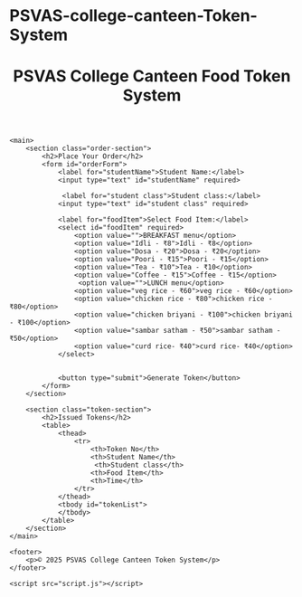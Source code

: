 # PSVAS-college-canteen-Token-System
<!DOCTYPE html>
<html lang="en">
<head>
    <meta charset="UTF-8">
    <meta name="viewport" content="width=device-width, initial-scale=1.0">
    <title>Token System</title>
    <link rel="stylesheet" href="style.css">
</head>
<body>
    <header>
        <h1>PSVAS College Canteen Food Token System</h1>
    </header>

    <main>
        <section class="order-section">
            <h2>Place Your Order</h2>
            <form id="orderForm">
                <label for="studentName">Student Name:</label>
                <input type="text" id="studentName" required>

                 <label for="student class">Student class:</label>
                <input type="text" id="student class" required>

                <label for="foodItem">Select Food Item:</label>
                <select id="foodItem" required>
                    <option value="">BREAKFAST menu</option>
                    <option value="Idli - ₹8">Idli - ₹8</option>
                    <option value="Dosa - ₹20">Dosa - ₹20</option>
                    <option value="Poori - ₹15">Poori - ₹15</option>
                    <option value="Tea - ₹10">Tea - ₹10</option>
                    <option value="Coffee - ₹15">Coffee - ₹15</option>
                     <option value="">LUNCH menu</option>
                    <option value="veg rice - ₹60">veg rice - ₹60</option>
                    <option value="chicken rice - ₹80">chicken rice - ₹80</option>
                    <option value="chicken briyani - ₹100">chicken briyani - ₹100</option>
                    <option value="sambar satham - ₹50">sambar satham - ₹50</option>
                    <option value="curd rice- ₹40">curd rice- ₹40</option>
                </select>
                

                <button type="submit">Generate Token</button>
            </form>
        </section>

        <section class="token-section">
            <h2>Issued Tokens</h2>
            <table>
                <thead>
                    <tr>
                        <th>Token No</th>
                        <th>Student Name</th>
                         <th>Student class</th>
                        <th>Food Item</th>
                        <th>Time</th>
                    </tr>
                </thead>
                <tbody id="tokenList">
                </tbody>
            </table>
        </section>
    </main>

    <footer>
        <p>© 2025 PSVAS College Canteen Token System</p>
    </footer>

    <script src="script.js"></script>
</body>
</html>
